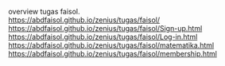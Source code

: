 overview tugas faisol.   
https://abdfaisol.github.io/zenius/tugas/faisol/ <br>
https://abdfaisol.github.io/zenius/tugas/faisol/Sign-up.html <br>
https://abdfaisol.github.io/zenius/tugas/faisol/Log-in.html <br>
https://abdfaisol.github.io/zenius/tugas/faisol/matematika.html <br>
https://abdfaisol.github.io/zenius/tugas/faisol/membership.html <br>


